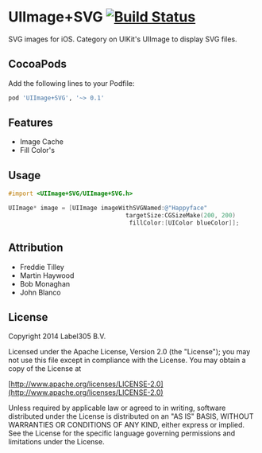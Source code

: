 UIImage+SVG [![Build Status](https://travis-ci.org/Label305/UIImage-SVG.svg?branch=master)](https://travis-ci.org/Label305/UIImage-SVG)
===========

SVG images for iOS. Category on UIKit's UIImage to display SVG files.

CocoaPods
---------

Add the following lines to your Podfile:

```ruby
pod 'UIImage+SVG', '~> 0.1'
```

Features
---------
* Image Cache
* Fill Color's

Usage
---------

```objective-c
#import <UIImage+SVG/UIImage+SVG.h>
```

```objective-c
UIImage* image = [UIImage imageWithSVGNamed:@"Happyface"
                                 targetSize:CGSizeMake(200, 200)
                                  fillColor:[UIColor blueColor]];
```

Attribution
---------
* Freddie Tilley
* Martin Haywood
* Bob Monaghan
* John Blanco

License
---------
Copyright 2014 Label305 B.V.

Licensed under the Apache License, Version 2.0 (the "License");
you may not use this file except in compliance with the License.
You may obtain a copy of the License at

[http://www.apache.org/licenses/LICENSE-2.0](http://www.apache.org/licenses/LICENSE-2.0)

Unless required by applicable law or agreed to in writing, software
distributed under the License is distributed on an "AS IS" BASIS,
WITHOUT WARRANTIES OR CONDITIONS OF ANY KIND, either express or implied.
See the License for the specific language governing permissions and
limitations under the License.
